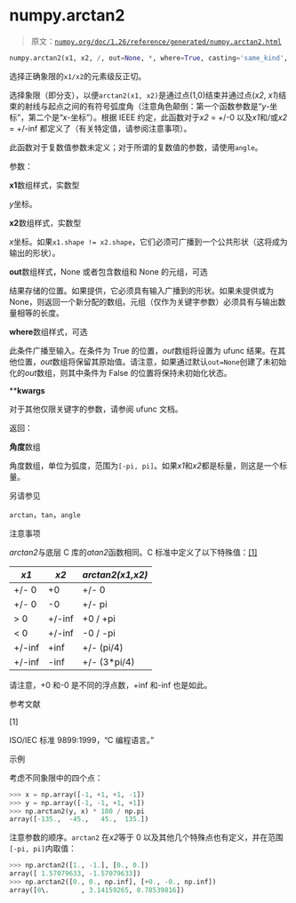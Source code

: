 # numpy.arctan2

> 原文：[`numpy.org/doc/1.26/reference/generated/numpy.arctan2.html`](https://numpy.org/doc/1.26/reference/generated/numpy.arctan2.html)

```py
numpy.arctan2(x1, x2, /, out=None, *, where=True, casting='same_kind', order='K', dtype=None, subok=True[, signature, extobj]) = <ufunc 'arctan2'>
```

选择正确象限的`x1/x2`的元素级反正切。

选择象限（即分支），以便`arctan2(x1, x2)`是通过点(1,0)结束并通过点(*x2*, *x1*)结束的射线与起点之间的有符号弧度角（注意角色颠倒：第一个函数参数是“*y*-坐标”，第二个是“*x*-坐标”）。根据 IEEE 约定，此函数对于*x2* = +/-0 以及*x1*和/或*x2* = +/-inf 都定义了（有关特定值，请参阅注意事项）。

此函数对于复数值参数未定义；对于所谓的复数值的参数，请使用`angle`。

参数：

**x1**数组样式，实数型

*y*坐标。

**x2**数组样式，实数型

*x*坐标。如果`x1.shape != x2.shape`，它们必须可广播到一个公共形状（这将成为输出的形状）。

**out**数组样式，None 或者包含数组和 None 的元组，可选

结果存储的位置。如果提供，它必须具有输入广播到的形状。如果未提供或为 None，则返回一个新分配的数组。元组（仅作为关键字参数）必须具有与输出数量相等的长度。

**where**数组样式，可选

此条件广播至输入。在条件为 True 的位置，*out*数组将设置为 ufunc 结果。在其他位置，*out*数组将保留其原始值。请注意，如果通过默认`out=None`创建了未初始化的*out*数组，则其中条件为 False 的位置将保持未初始化状态。

****kwargs**

对于其他仅限关键字的参数，请参阅 ufunc 文档。

返回：

**角度**数组

角度数组，单位为弧度，范围为`[-pi, pi]`。如果*x1*和*x2*都是标量，则这是一个标量。

另请参见

`arctan`，`tan`，`angle`

注意事项

*arctan2*与底层 C 库的*atan2*函数相同。C 标准中定义了以下特殊值：[[1]](#r73eacd397847-1)

| *x1* | *x2* | *arctan2(x1,x2)* |
| --- | --- | --- |
| +/- 0 | +0 | +/- 0 |
| +/- 0 | -0 | +/- pi |
| > 0 | +/-inf | +0 / +pi |
| < 0 | +/-inf | -0 / -pi |
| +/-inf | +inf | +/- (pi/4) |
| +/-inf | -inf | +/- (3*pi/4) |

请注意，+0 和-0 是不同的浮点数，+inf 和-inf 也是如此。

参考文献

[1]

ISO/IEC 标准 9899:1999，“C 编程语言。”

示例

考虑不同象限中的四个点：

```py
>>> x = np.array([-1, +1, +1, -1])
>>> y = np.array([-1, -1, +1, +1])
>>> np.arctan2(y, x) * 180 / np.pi
array([-135.,  -45.,   45.,  135.]) 
```

注意参数的顺序。`arctan2` 在*x2*等于 0 以及其他几个特殊点也有定义，并在范围`[-pi, pi]`内取值：

```py
>>> np.arctan2([1., -1.], [0., 0.])
array([ 1.57079633, -1.57079633])
>>> np.arctan2([0., 0., np.inf], [+0., -0., np.inf])
array([0\.        , 3.14159265, 0.78539816]) 
```
